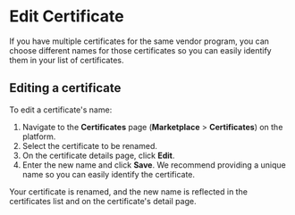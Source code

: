 # Edit Certificate

If you have multiple certificates for the same vendor program, you can choose different names for those certificates so you can easily identify them in your list of certificates.&#x20;

## Editing a certificate

To edit a certificate's name:

1. Navigate to the **Certificates** page (**Marketplace** > **Certificates**) on the platform.
2. Select the certificate to be renamed.&#x20;
3. On the certificate details page, click **Edit**.
4. Enter the new name and click **Save**. We recommend providing a unique name so you can easily identify the certificate.

Your certificate is renamed, and the new name is reflected in the certificates list and on the certificate's detail page.
